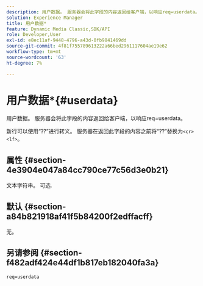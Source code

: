 ```yaml
---
description: 用户数据。 服务器会将此字段的内容返回给客户端，以响应req=userdata。
solution: Experience Manager
title: 用户数据*
feature: Dynamic Media Classic,SDK/API
role: Developer,User
exl-id: e8ec11af-9448-4796-a43d-0fb9841469dd
source-git-commit: 4f81f755789613222a66bed2961117604ae19e62
workflow-type: tm+mt
source-wordcount: '63'
ht-degree: 7%

---
```


# 用户数据*{#userdata}

用户数据。 服务器会将此字段的内容返回给客户端，以响应req=userdata。

新行可以使用“??”进行转义。 服务器在返回此字段的内容之前将“??”替换为`<cr><lf>`。

## 属性 {#section-4e3904e047a84cc790ce77c56d3e0b21}

文本字符串。 可选.

## 默认 {#section-a84b821918af41f5b84200f2edffacff}

无。

## 另请参阅 {#section-f482adf424e44df1b817eb182040fa3a}

`req=userdata`
